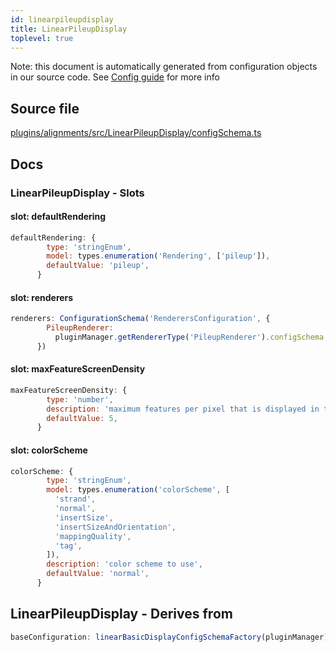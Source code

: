 ```yaml
---
id: linearpileupdisplay
title: LinearPileupDisplay
toplevel: true
---
```

Note: this document is automatically generated from configuration objects in
our source code. See [Config guide](/docs/config_guide) for more info

## Source file

[plugins/alignments/src/LinearPileupDisplay/configSchema.ts](https://github.com/GMOD/jbrowse-components/blob/main/plugins/alignments/src/LinearPileupDisplay/configSchema.ts)

## Docs







### LinearPileupDisplay - Slots
#### slot: defaultRendering



```js
defaultRendering: {
        type: 'stringEnum',
        model: types.enumeration('Rendering', ['pileup']),
        defaultValue: 'pileup',
      }
```

#### slot: renderers



```js
renderers: ConfigurationSchema('RenderersConfiguration', {
        PileupRenderer:
          pluginManager.getRendererType('PileupRenderer').configSchema,
      })
```

#### slot: maxFeatureScreenDensity



```js
maxFeatureScreenDensity: {
        type: 'number',
        description: 'maximum features per pixel that is displayed in the view',
        defaultValue: 5,
      }
```

#### slot: colorScheme



```js
colorScheme: {
        type: 'stringEnum',
        model: types.enumeration('colorScheme', [
          'strand',
          'normal',
          'insertSize',
          'insertSizeAndOrientation',
          'mappingQuality',
          'tag',
        ]),
        description: 'color scheme to use',
        defaultValue: 'normal',
      }
```


## LinearPileupDisplay - Derives from




```js
baseConfiguration: linearBasicDisplayConfigSchemaFactory(pluginManager)
```


